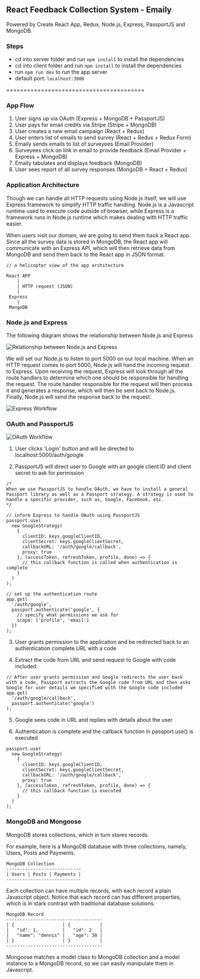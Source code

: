 ## React Feedback Collection System - Emaily

Powered by Create React App, Redux, Node.js, Express, PassportJS and MongoDB.

### Steps
- cd into server folder and run `npm install` to install the dependencies
- cd into client folder and run `npm install` to install the dependencies
- run `npm run dev` to run the app server
- default port: `localhost:3000`

========================================

### App Flow

1. User signs up via OAuth (Express + MongoDB + PassportJS)
2. User pays for email credits via Stripe (Stripe + MongoDB)
3. User creates a new email campaign (React + Redux)
4. User enters list of emails to send survey (React + Redux + Redux Form)
5. Emaily sends emails to list of surveyees (Email Provider)
6. Surveyees click on link in email to provide feedback (Email Provider + Express + MongoDB)
7. Emaily tabulates and displays feedback (MongoDB)
8. User sees report of all survey responses (MongoDB + React + Redux)

### Application Architecture

Though we can handle all HTTP requests using Node.js itself, we will use Express framework to simplify HTTP traffic handling. Node.js is a Javascript runtime used to execute code outside of browser, while Express is a framework runs in Node.js runtime which makes dealing with HTTP traffic easier.

When users visit our domain, we are going to send them back a React app. Since all the survey data is stored in MongoDB, the React app will communicate with an Express API, which will then retrieve data from MongoDB and send them back to the React app in JSON format.

```
// a helicopter view of the app architecture

React APP
    |
    | HTTP request (JSON)
    |
 Express
    |
 MongoDB
```     

### Node.js and Express

The following diagram shows the relationship between Node.js and Express

![Relationship between Node.js and Express](./diagrams/express_and_node.png)

We will set our Node.js to listen to port 5000 on our local machine. When an HTTP request comes to port 5000, Node.js will hand the incoming request to Express. Upon receiving the request, Express will look through all the route handlers to determine which one should be responsible for handling the request. The route handler responsible for the request will then process it and generates a response, which will then be sent back to Node.js. Finally, Node.js will send the response back to the request.

![Express Workflow](./diagrams/express_workflow.png)

### OAuth and PassportJS

![OAuth Workflow](./diagrams/OAuth_flow.png)

1. User clicks 'Login' button and will be directed to localhost:5000/auth/google

2. PassportJS will direct user to Google with an google client ID and client secret to ask for permission


```
/*
When we use PassportJS to handle OAuth, we have to install a general Passport library as well as a Passport strategy. A strategy is used to handle a specific provider, such as, Google, Facebook, etc.
*/

// inform Express to handle OAuth using PassportJS
passport.use(
  new GoogleStrategy(
    {
      clientID: keys.googleClientID,
      clientSecret: keys.googleClientSecret,
      callbackURL: '/auth/google/callback',
      proxy: true
    }, (accessToken, refreshToken, profile, done) => {
      // this callback function is called when authentication is complete
    }
  )
);

// set up the authentication route
app.get(
  '/auth/google',
  passport.authenticate('google', {
    // specify what permissions we ask for
    scope: ['profile', 'email']
  })
);
```

3. User grants permission to the application and be redirected back to an authentication complete URL with a code

4. Extract the code from URL and send request to Google with code included

```
// After user grants permission and Google redirects the user back with a code, Passport extracts the Google code from URL and then asks Google for user details we specified with the Google code included
app.get(
  '/auth/google/callback',
  passport.authenticate('google')
);
```

5. Google sees code in URL and replies with details about the user

6. Authentication is complete and the callback function in passport.use() is executed

```
passport.use(
  new GoogleStrategy(
    {
      clientID: keys.googleClientID,
      clientSecret: keys.googleClientSecret,
      callbackURL: '/auth/google/callback',
      proxy: true
    }, (accessToken, refreshToken, profile, done) => {
      // this callback function is executed
    }
  )
);
```

### MongoDB and Mongoose

MongoDB stores collections, which in turn stores records.

For example, here is a MongoDB database with three collections, namely, Users, Posts and Payments.

```
MongoDB Collection
----------------------------
| Users | Posts | Payments |
----------------------------
```

Each collection can have multiple records, with each record a plain Javascript object. Notice that each record can has different properties, which is in stark contrast with traditional database solutions.

```
MongoDB Record
------------------------------------
| {                  | {           |
|   "id": 1,         |   "id": 2   |
|   "name": "dennis" |   "age": 30 |
| }                  | }           |
------------------------------------
```

Mongoose matches a model class to MongoDB collection and a model instance to a MongoDB record, so we can easily manipulate them in Javascript.
